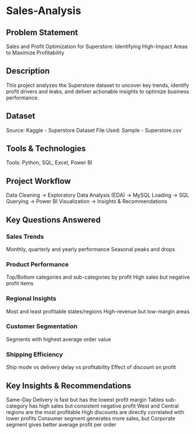 # Sales-Analysis

## Problem Statement
Sales and Profit Optimization for Superstore: Identifying High-Impact Areas to Maximize Profitability

## Description
This project analyzes the Superstore dataset to uncover key trends, identify profit drivers and leaks, and deliver actionable insights to optimize business performance.

## Dataset
Source: Kaggle - Superstore Dataset
File Used: Sample - Superstore.csv

## Tools & Technologies
Tools: Python, SQL, Excel, Power BI	

## Project Workflow
Data Cleaning → Exploratory Data Analysis (EDA) → MySQL Loading → SQL Querying → Power BI Visualization → Insights & Recommendations

## Key Questions Answered
### Sales Trends
  Monthly, quarterly and yearly performance
  Seasonal peaks and drops

### Product Performance
  Top/Bottom categories and sub-categories by profit
  High sales but negative profit items

### Regional Insights
  Most and least profitable states/regions
  High-revenue but low-margin areas

### Customer Segmentation
  Segments with highest average order value

### Shipping Efficiency
  Ship mode vs delivery delay vs profitability
  Effect of discount on profit

## Key Insights & Recommendations
  Same-Day Delivery is fast but has the lowest profit margin
  Tables sub-category has high sales but consistent negative profit
  West and Central regions are the most profitable
  High discounts are directly correlated with lower profits
  Consumer segment generates more sales, but Corporate segment gives better average profit per order
